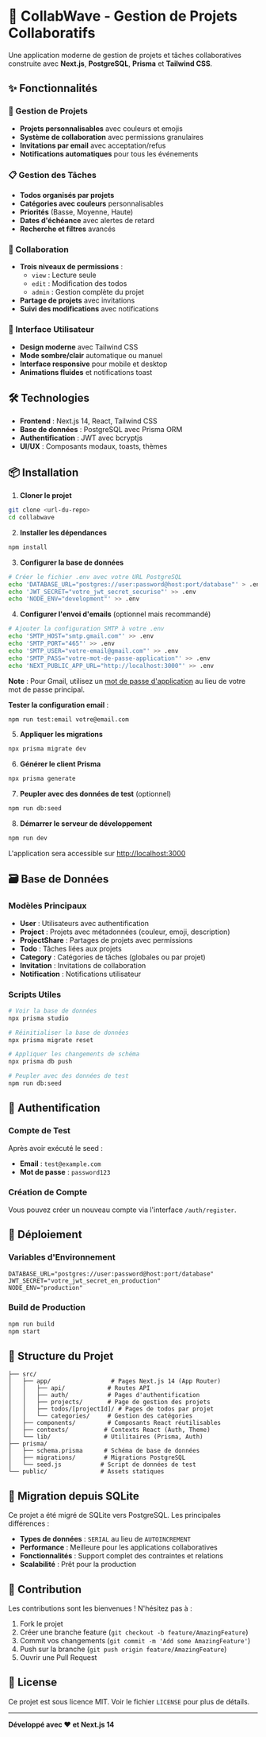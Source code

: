 # 🚀 CollabWave - Gestion de Projets Collaboratifs

Une application moderne de gestion de projets et tâches collaboratives construite avec **Next.js**, **PostgreSQL**, **Prisma** et **Tailwind CSS**.

## ✨ Fonctionnalités

### 🎯 Gestion de Projets

- **Projets personnalisables** avec couleurs et emojis
- **Système de collaboration** avec permissions granulaires
- **Invitations par email** avec acceptation/refus
- **Notifications automatiques** pour tous les événements

### 📋 Gestion des Tâches

- **Todos organisés par projets**
- **Catégories avec couleurs** personnalisables
- **Priorités** (Basse, Moyenne, Haute)
- **Dates d'échéance** avec alertes de retard
- **Recherche et filtres** avancés

### 👥 Collaboration

- **Trois niveaux de permissions** :
  - `view` : Lecture seule
  - `edit` : Modification des todos
  - `admin` : Gestion complète du projet
- **Partage de projets** avec invitations
- **Suivi des modifications** avec notifications

### 🎨 Interface Utilisateur

- **Design moderne** avec Tailwind CSS
- **Mode sombre/clair** automatique ou manuel
- **Interface responsive** pour mobile et desktop
- **Animations fluides** et notifications toast

## 🛠️ Technologies

- **Frontend** : Next.js 14, React, Tailwind CSS
- **Base de données** : PostgreSQL avec Prisma ORM
- **Authentification** : JWT avec bcryptjs
- **UI/UX** : Composants modaux, toasts, thèmes

## 📦 Installation

1. **Cloner le projet**

```bash
git clone <url-du-repo>
cd collabwave
```

2. **Installer les dépendances**

```bash
npm install
```

3. **Configurer la base de données**

```bash
# Créer le fichier .env avec votre URL PostgreSQL
echo 'DATABASE_URL="postgres://user:password@host:port/database"' > .env
echo 'JWT_SECRET="votre_jwt_secret_securise"' >> .env
echo 'NODE_ENV="development"' >> .env
```

4. **Configurer l'envoi d'emails** (optionnel mais recommandé)

```bash
# Ajouter la configuration SMTP à votre .env
echo 'SMTP_HOST="smtp.gmail.com"' >> .env
echo 'SMTP_PORT="465"' >> .env
echo 'SMTP_USER="votre-email@gmail.com"' >> .env
echo 'SMTP_PASS="votre-mot-de-passe-application"' >> .env
echo 'NEXT_PUBLIC_APP_URL="http://localhost:3000"' >> .env
```

**Note** : Pour Gmail, utilisez un [mot de passe d'application](https://support.google.com/accounts/answer/185833) au lieu de votre mot de passe principal.

**Tester la configuration email** :

```bash
npm run test:email votre@email.com
```

5. **Appliquer les migrations**

```bash
npx prisma migrate dev
```

6. **Générer le client Prisma**

```bash
npx prisma generate
```

7. **Peupler avec des données de test** (optionnel)

```bash
npm run db:seed
```

8. **Démarrer le serveur de développement**

```bash
npm run dev
```

L'application sera accessible sur [http://localhost:3000](http://localhost:3000)

## 🗃️ Base de Données

### Modèles Principaux

- **User** : Utilisateurs avec authentification
- **Project** : Projets avec métadonnées (couleur, emoji, description)
- **ProjectShare** : Partages de projets avec permissions
- **Todo** : Tâches liées aux projets
- **Category** : Catégories de tâches (globales ou par projet)
- **Invitation** : Invitations de collaboration
- **Notification** : Notifications utilisateur

### Scripts Utiles

```bash
# Voir la base de données
npx prisma studio

# Réinitialiser la base de données
npx prisma migrate reset

# Appliquer les changements de schéma
npx prisma db push

# Peupler avec des données de test
npm run db:seed
```

## 🔐 Authentification

### Compte de Test

Après avoir exécuté le seed :

- **Email** : `test@example.com`
- **Mot de passe** : `password123`

### Création de Compte

Vous pouvez créer un nouveau compte via l'interface `/auth/register`.

## 🚀 Déploiement

### Variables d'Environnement

```env
DATABASE_URL="postgres://user:password@host:port/database"
JWT_SECRET="votre_jwt_secret_en_production"
NODE_ENV="production"
```

### Build de Production

```bash
npm run build
npm start
```

## 📁 Structure du Projet

```
├── src/
│   ├── app/                 # Pages Next.js 14 (App Router)
│   │   ├── api/            # Routes API
│   │   ├── auth/           # Pages d'authentification
│   │   ├── projects/       # Page de gestion des projets
│   │   ├── todos/[projectId]/ # Pages de todos par projet
│   │   └── categories/     # Gestion des catégories
│   ├── components/         # Composants React réutilisables
│   ├── contexts/          # Contexts React (Auth, Theme)
│   └── lib/               # Utilitaires (Prisma, Auth)
├── prisma/
│   ├── schema.prisma      # Schéma de base de données
│   ├── migrations/        # Migrations PostgreSQL
│   └── seed.js           # Script de données de test
└── public/               # Assets statiques
```

## 🔄 Migration depuis SQLite

Ce projet a été migré de SQLite vers PostgreSQL. Les principales différences :

- **Types de données** : `SERIAL` au lieu de `AUTOINCREMENT`
- **Performance** : Meilleure pour les applications collaboratives
- **Fonctionnalités** : Support complet des contraintes et relations
- **Scalabilité** : Prêt pour la production

## 🤝 Contribution

Les contributions sont les bienvenues ! N'hésitez pas à :

1. Fork le projet
2. Créer une branche feature (`git checkout -b feature/AmazingFeature`)
3. Commit vos changements (`git commit -m 'Add some AmazingFeature'`)
4. Push sur la branche (`git push origin feature/AmazingFeature`)
5. Ouvrir une Pull Request

## 📄 License

Ce projet est sous licence MIT. Voir le fichier `LICENSE` pour plus de détails.

---

**Développé avec ❤️ et Next.js 14**

